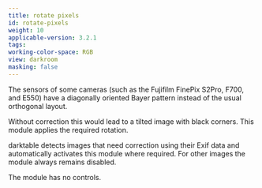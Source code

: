 ```yaml
---
title: rotate pixels
id: rotate-pixels
weight: 10
applicable-version: 3.2.1
tags: 
working-color-space: RGB 
view: darkroom
masking: false
---
```


The sensors of some cameras (such as the Fujifilm FinePix S2Pro, F700, and E550) have a diagonally oriented Bayer pattern instead of the usual orthogonal layout.

Without correction this would lead to a tilted image with black corners. This module applies the required rotation.

darktable detects images that need correction using their Exif data and automatically activates this module where required. For other images the module always remains disabled.

The module has no controls.

